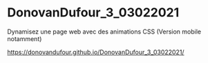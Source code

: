 # DonovanDufour_3_03022021
Dynamisez une page web avec des animations CSS (Version mobile notamment)

https://donovandufour.github.io/DonovanDufour_3_03022021/
